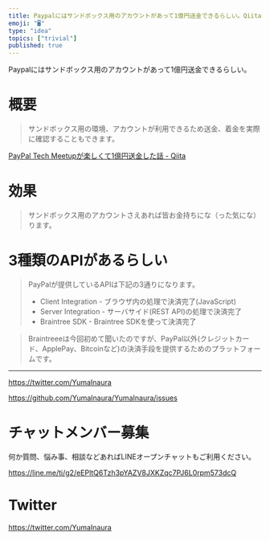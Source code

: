 ```yaml
---
title: Paypalにはサンドボックス用のアカウントがあって1億円送金できるらしい。Qiita3分まとめクッキング。
emoji: "🖥"
type: "idea"
topics: ["trivial"]
published: true
---
```


Paypalにはサンドボックス用のアカウントがあって1億円送金できるらしい。

# 概要


>サンドボックス用の環境、アカウントが利用できるため送金、着金を実際に確認することもできます。

[PayPal Tech Meetupが楽しくて1億円送金した話 - Qiita](https://qiita.com/yuta-ron/items/dcac161fef6df1c112d8)

# 効果

>サンドボックス用のアカウントさえあれば皆お金持ちにな（った気にな）ります。

# 3種類のAPIがあるらしい

>PayPalが提供しているAPIは下記の3通りになります。
>- Client Integration - ブラウザ内の処理で決済完了(JavaScript)
>- Server Integration - サーバサイド(REST API)の処理で決済完了
>- Braintree SDK - Braintree SDKを使って決済完了

>Braintreeeは今回初めて聞いたのですが、PayPal以外(クレジットカード、ApplePay、Bitcoinなど)の決済手段を提供するためのプラットフォームです。


---

https://twitter.com/YumaInaura

https://github.com/YumaInaura/YumaInaura/issues








<!-- Update From Qiita API -->

# チャットメンバー募集


何か質問、悩み事、相談などあればLINEオープンチャットもご利用ください。

https://line.me/ti/g2/eEPltQ6Tzh3pYAZV8JXKZqc7PJ6L0rpm573dcQ





# Twitter


https://twitter.com/YumaInaura


<!-- Update From Qiita API -->


